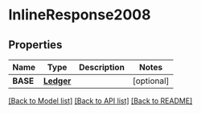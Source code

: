# InlineResponse2008

## Properties

Name | Type | Description | Notes
------------ | ------------- | ------------- | -------------
**BASE** | [**Ledger**](ledger.md) |  | [optional] 

[[Back to Model list]](../README.md#documentation-for-models) [[Back to API list]](../README.md#documentation-for-api-endpoints) [[Back to README]](../README.md)


